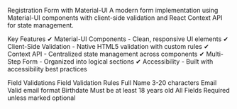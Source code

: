 Registration Form with Material-UI
A modern form implementation using Material-UI components with client-side validation and React Context API for state management.

Key Features
✔ Material-UI Components - Clean, responsive UI elements
✔ Client-Side Validation - Native HTML5 validation with custom rules
✔ Context API - Centralized state management across components
✔ Multi-Step Form - Organized into logical sections
✔ Accessibility - Built with accessibility best practices

Field Validations
Field	        Validation Rules
Full Name	    3-20 characters
Email	        Valid email format
Birthdate	    Must be at least 18 years old
All Fields	    Required unless marked optional
